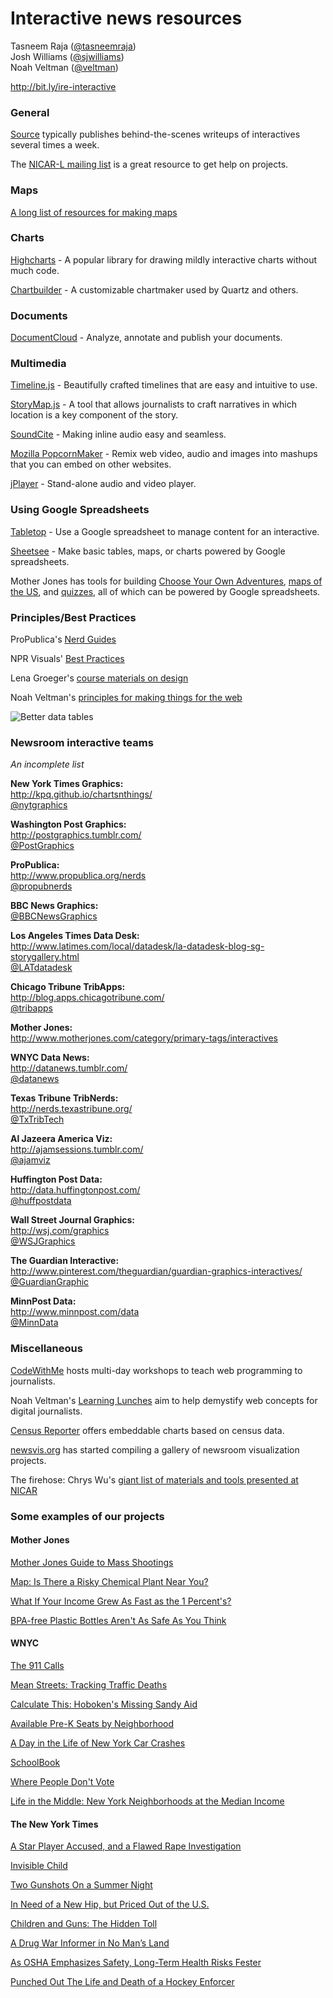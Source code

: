 # Interactive news resources #

Tasneem Raja ([@tasneemraja](http://twitter.com/tasneemraja))  
Josh Williams ([@sjwilliams](http://twitter.com/sjwilliams))  
Noah Veltman ([@veltman](http://twitter.com/veltman))

http://bit.ly/ire-interactive

### General ###

[Source](https://source.opennews.org/) typically publishes behind-the-scenes writeups of interactives several times a week.

The [NICAR-L mailing list](http://www.ire.org/resource-center/listservs/subscribe-nicar-l/) is a great resource to get help on projects.

### Maps ###

[A long list of resources for making maps](https://github.com/veltman/maps-nicar14/blob/master/tipsheet.md)

### Charts ###

[Highcharts](http://www.highcharts.com/) - A popular library for drawing mildly interactive charts without much code.

[Chartbuilder](https://github.com/Quartz/Chartbuilder/) - A customizable chartmaker used by Quartz and others.

### Documents ###
[DocumentCloud](http://www.documentcloud.org/) - Analyze, annotate and publish your documents.

### Multimedia ###
[Timeline.js](http://timeline.knightlab.com/) - Beautifully crafted timelines that are easy and intuitive to use.

[StoryMap.js](http://storymap.knightlab.com/) - A tool that allows journalists to craft narratives in which location is a key component of the story.

[SoundCite](http://soundcite.knightlab.com/) - Making inline audio easy and seamless.

[Mozilla PopcornMaker](https://popcorn.webmaker.org/) - Remix web video, audio and images into mashups that you can embed on other websites.

[jPlayer](http://www.jplayer.org/) - Stand-alone audio and video player.

### Using Google Spreadsheets ###

[Tabletop](https://github.com/jsoma/tabletop) - Use a Google spreadsheet to manage content for an interactive.

[Sheetsee](http://jlord.github.io/sheetsee.js/) - Make basic tables, maps, or charts powered by Google spreadsheets.

Mother Jones has tools for building [Choose Your Own Adventures](https://github.com/motherjones/cyoa), [maps of the US](https://github.com/motherjones/spreadsheet-to-svg), and [quizzes](https://github.com/motherjones/newsquiz), all of which can be powered by Google spreadsheets.

### Principles/Best Practices ###

ProPublica's [Nerd Guides](https://github.com/propublica/guides/)  

NPR Visuals' [Best Practices](https://github.com/nprapps/bestpractices)  

Lena Groeger's [course materials on design](http://lenagroeger.com/design/)  

Noah Veltman's [principles for making things for the web](https://github.com/veltman/principles)

![Better data tables](http://darkhorseanalytics.com/blog/wp-content/uploads/2014/03/ClearOffTheTableMd.gif "Design better looking data tables")

### Newsroom interactive teams ###

*An incomplete list*

**New York Times Graphics:**  
http://kpq.github.io/chartsnthings/  
[@nytgraphics](http://twitter.com/nytgraphics)

**Washington Post Graphics:**  
http://postgraphics.tumblr.com/  
[@PostGraphics](http://twitter.com/PostGraphics)

**ProPublica:**  
http://www.propublica.org/nerds  
[@propubnerds](http://twitter.com/propubnerds)

**BBC News Graphics:**  
[@BBCNewsGraphics](http://twitter.com/BBCNewsGraphics)

**Los Angeles Times Data Desk:**  
http://www.latimes.com/local/datadesk/la-datadesk-blog-sg-storygallery.html  
[@LATdatadesk](http://twitter.com/LATdatadesk)

**Chicago Tribune TribApps:**  
http://blog.apps.chicagotribune.com/  
[@tribapps](http://twitter.com/tribapps)

**Mother Jones:**  
http://www.motherjones.com/category/primary-tags/interactives

**WNYC Data News:**  
http://datanews.tumblr.com/  
[@datanews](http://twitter.com/datanews)

**Texas Tribune TribNerds:**  
http://nerds.texastribune.org/  
[@TxTribTech](http://twitter.com/TxTribTech)

**Al Jazeera America Viz:**  
http://ajamsessions.tumblr.com/  
[@ajamviz](http://twitter.com/ajamviz)

**Huffington Post Data:**  
http://data.huffingtonpost.com/  
[@huffpostdata](http://twitter.com/huffpostdata)

**Wall Street Journal Graphics:**  
http://wsj.com/graphics  
[@WSJGraphics](http://twitter.com/WSJGraphics)

**The Guardian Interactive:**  
http://www.pinterest.com/theguardian/guardian-graphics-interactives/  
[@GuardianGraphic](https://twitter.com/GraphicGuardian)

**MinnPost Data:**  
http://www.minnpost.com/data  
[@MinnData](http://twitter.com/MinnData)

### Miscellaneous ###

[CodeWithMe](http://codewithme.us/) hosts multi-day workshops to teach web programming to journalists.  

Noah Veltman's [Learning Lunches](https://github.com/veltman/learninglunches) aim to help demystify web concepts for digital journalists.  

[Census Reporter](http://censusreporter.org/) offers embeddable charts based on census data.  

[newsvis.org](http://newsviz.org) has started compiling a gallery of newsroom visualization projects.  

The firehose: Chrys Wu's [giant list of materials and tools presented at NICAR](http://blog.chryswu.com/2014/02/21/nicar14-slides-tutorials-links-tools/)

### Some examples of our projects ###

#### Mother Jones ######

[Mother Jones Guide to Mass Shootings](http://www.motherjones.com/politics/2012/07/mass-shootings-map)

[Map: Is There a Risky Chemical Plant Near You?](http://www.motherjones.com/environment/2014/04/west-texas-hazardous-chemical-map)

[What If Your Income Grew As Fast as the 1 Percent's?](http://www.motherjones.com/politics/2013/12/calculator-what-if-your-income-grew-fast-1-percent)

[BPA-free Plastic Bottles Aren't As Safe As You Think](http://www.motherjones.com/environment/2014/06/bpa-free-plastics-tritan-nalgene-dangerous)

#### WNYC ####

[The 911 Calls](http://project.wnyc.org/convent-fire/)

[Mean Streets: Tracking Traffic Deaths](http://project.wnyc.org/traffic-deaths/)

[Calculate This: Hoboken's Missing Sandy Aid](http://project.wnyc.org/hoboken-scores/)

[Available Pre-K Seats by Neighborhood](http://project.wnyc.org/schoolbook-prek/)

[A Day in the Life of New York Car Crashes](http://project.wnyc.org/collisions/)

[SchoolBook](http://data.schoolbook.org/)

[Where People Don't Vote](http://project.wnyc.org/non-voters/)

[Life in the Middle: New York Neighborhoods at the Median Income](http://www.wnyc.org/story/life-in-the-middle/)

#### The New York Times ####

[A Star Player Accused, and a Flawed Rape Investigation](http://www.nytimes.com/interactive/2014/04/16/sports/errors-in-inquiry-on-rape-allegations-against-fsu-jameis-winston.html)

[Invisible Child](http://www.nytimes.com/projects/2013/invisible-child/#/?chapt=1)

[Two Gunshots On a Summer Night](http://www.nytimes.com/projects/2013/two-gunshots/)

[In Need of a New Hip, but Priced Out of the U.S.](http://www.nytimes.com/2013/08/04/health/for-medical-tourists-simple-math.html)

[Children and Guns: The Hidden Toll](http://www.nytimes.com/2013/09/29/us/children-and-guns-the-hidden-toll.html)

[A Drug War Informer in No Man’s Land](http://www.nytimes.com/2013/04/29/us/us-mexico-dea-informant.html)

[As OSHA Emphasizes Safety, Long-Term Health Risks Fester](http://www.nytimes.com/2013/03/31/us/osha-emphasizes-safety-health-risks-fester.html)

[Punched Out The Life and Death of a Hockey Enforcer ](http://www.nytimes.com/interactive/2011/12/04/sports/hockey/boogaard-video.html)